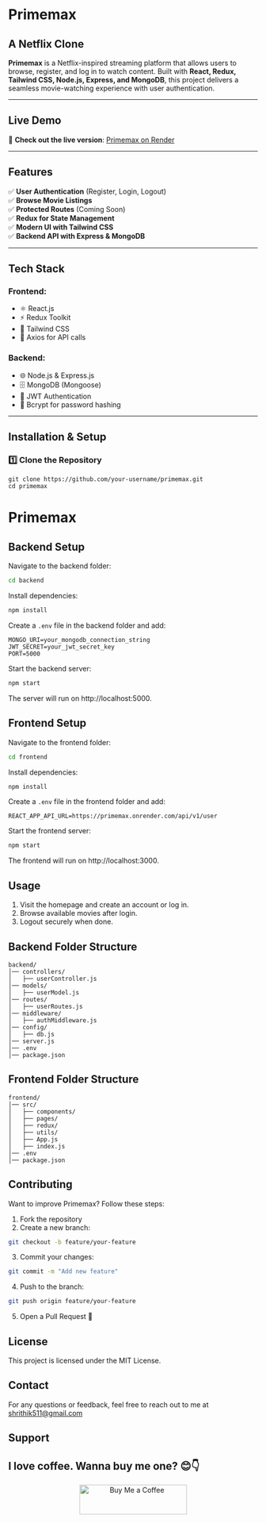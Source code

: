# **Primemax**  
## A Netflix Clone  

**Primemax** is a Netflix-inspired streaming platform that allows users to browse, register, and log in to watch content. Built with **React, Redux, Tailwind CSS, Node.js, Express, and MongoDB**, this project delivers a seamless movie-watching experience with user authentication.  

---

## **Live Demo**  
🔗 **Check out the live version**: [Primemax on Render](https://primemax-1.onrender.com)  

---

## **Features**  

✅ **User Authentication** (Register, Login, Logout)  
✅ **Browse Movie Listings**  
✅ **Protected Routes** (Coming Soon)  
✅ **Redux for State Management**  
✅ **Modern UI with Tailwind CSS**  
✅ **Backend API with Express & MongoDB**  

---

## **Tech Stack**  

### **Frontend:**  
- ⚛ React.js  
- ⚡ Redux Toolkit  
- 🎨 Tailwind CSS  
- 🔗 Axios for API calls  

### **Backend:**  
- 🌐 Node.js & Express.js  
- 🗄 MongoDB (Mongoose)  
- 🔐 JWT Authentication  
- 🔑 Bcrypt for password hashing  

---

## **Installation & Setup**  

### **1️⃣ Clone the Repository**  
```
git clone https://github.com/your-username/primemax.git
cd primemax
```

# Primemax

## Backend Setup

Navigate to the backend folder:

```bash
cd backend
```

Install dependencies:

```bash
npm install
```

Create a `.env` file in the backend folder and add:

```env
MONGO_URI=your_mongodb_connection_string
JWT_SECRET=your_jwt_secret_key
PORT=5000
```

Start the backend server:

```bash
npm start
```

The server will run on http://localhost:5000.

## Frontend Setup

Navigate to the frontend folder:

```bash
cd frontend
```

Install dependencies:

```bash
npm install
```

Create a `.env` file in the frontend folder and add:

```env
REACT_APP_API_URL=https://primemax.onrender.com/api/v1/user
```

Start the frontend server:

```bash
npm start
```

The frontend will run on http://localhost:3000.

## Usage

1. Visit the homepage and create an account or log in.
2. Browse available movies after login.
3. Logout securely when done.

## Backend Folder Structure

```
backend/
│── controllers/
│   ├── userController.js
│── models/
│   ├── userModel.js
│── routes/
│   ├── userRoutes.js
│── middleware/
│   ├── authMiddleware.js
│── config/
│   ├── db.js
│── server.js
│── .env
│── package.json
```

## Frontend Folder Structure

```
frontend/
│── src/
│   ├── components/
│   ├── pages/
│   ├── redux/
│   ├── utils/
│   ├── App.js
│   ├── index.js
│── .env
│── package.json
```

## Contributing

Want to improve Primemax? Follow these steps:

1. Fork the repository
2. Create a new branch:

```bash
git checkout -b feature/your-feature
```

3. Commit your changes:

```bash
git commit -m "Add new feature"
```

4. Push to the branch:

```bash
git push origin feature/your-feature
```

5. Open a Pull Request 🚀

## License

This project is licensed under the MIT License.

## Contact

For any questions or feedback, feel free to reach out to me at shrithik511@gmail.com

## Support

<h2>I love coffee. Wanna buy me one? 😊👇</h2>
<p align="center">
  <a href="https://www.buymeacoffee.com/codersvoice" target="_blank">
    <img src="https://cdn.buymeacoffee.com/buttons/v2/default-yellow.png" alt="Buy Me a Coffee" style="height: 60px !important;width: 217px !important;" >
  </a>
</p>
